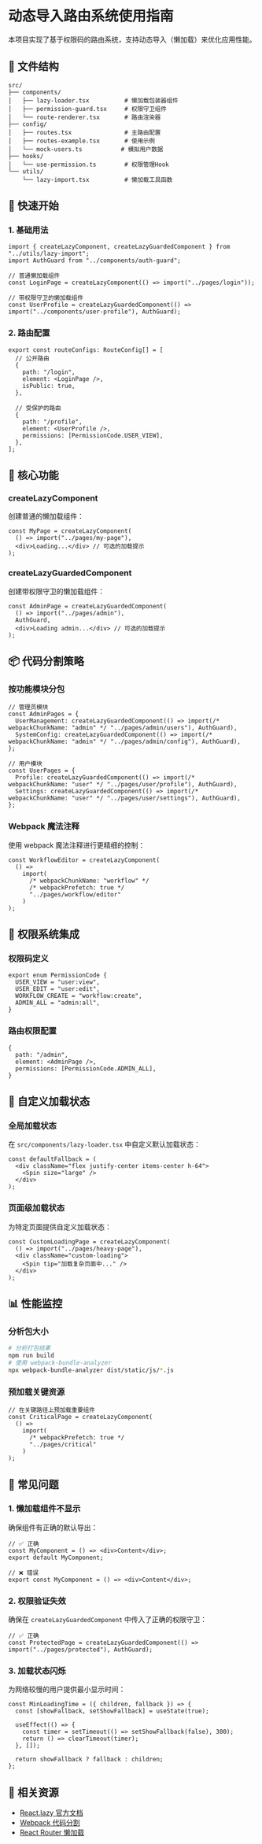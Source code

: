 # 动态导入路由系统使用指南

本项目实现了基于权限码的路由系统，支持动态导入（懒加载）来优化应用性能。

## 📁 文件结构

```
src/
├── components/
│   ├── lazy-loader.tsx          # 懒加载包装器组件
│   ├── permission-guard.tsx     # 权限守卫组件
│   └── route-renderer.tsx       # 路由渲染器
├── config/
│   ├── routes.tsx               # 主路由配置
│   ├── routes-example.tsx       # 使用示例
│   └── mock-users.ts           # 模拟用户数据
├── hooks/
│   └── use-permission.ts        # 权限管理Hook
└── utils/
    └── lazy-import.tsx          # 懒加载工具函数
```

## 🚀 快速开始

### 1. 基础用法

```tsx
import { createLazyComponent, createLazyGuardedComponent } from "../utils/lazy-import";
import AuthGuard from "../components/auth-guard";

// 普通懒加载组件
const LoginPage = createLazyComponent(() => import("../pages/login"));

// 带权限守卫的懒加载组件
const UserProfile = createLazyGuardedComponent(() => import("../components/user-profile"), AuthGuard);
```

### 2. 路由配置

```tsx
export const routeConfigs: RouteConfig[] = [
  // 公开路由
  {
    path: "/login",
    element: <LoginPage />,
    isPublic: true,
  },

  // 受保护的路由
  {
    path: "/profile",
    element: <UserProfile />,
    permissions: [PermissionCode.USER_VIEW],
  },
];
```

## 🔧 核心功能

### createLazyComponent

创建普通的懒加载组件：

```tsx
const MyPage = createLazyComponent(
  () => import("../pages/my-page"),
  <div>Loading...</div> // 可选的加载提示
);
```

### createLazyGuardedComponent

创建带权限守卫的懒加载组件：

```tsx
const AdminPage = createLazyGuardedComponent(
  () => import("../pages/admin"),
  AuthGuard,
  <div>Loading admin...</div> // 可选的加载提示
);
```

## 📦 代码分割策略

### 按功能模块分包

```tsx
// 管理员模块
const AdminPages = {
  UserManagement: createLazyGuardedComponent(() => import(/* webpackChunkName: "admin" */ "../pages/admin/users"), AuthGuard),
  SystemConfig: createLazyGuardedComponent(() => import(/* webpackChunkName: "admin" */ "../pages/admin/config"), AuthGuard),
};

// 用户模块
const UserPages = {
  Profile: createLazyGuardedComponent(() => import(/* webpackChunkName: "user" */ "../pages/user/profile"), AuthGuard),
  Settings: createLazyGuardedComponent(() => import(/* webpackChunkName: "user" */ "../pages/user/settings"), AuthGuard),
};
```

### Webpack 魔法注释

使用 webpack 魔法注释进行更精细的控制：

```tsx
const WorkflowEditor = createLazyComponent(
  () =>
    import(
      /* webpackChunkName: "workflow" */
      /* webpackPrefetch: true */
      "../pages/workflow/editor"
    )
);
```

## 🔐 权限系统集成

### 权限码定义

```tsx
export enum PermissionCode {
  USER_VIEW = "user:view",
  USER_EDIT = "user:edit",
  WORKFLOW_CREATE = "workflow:create",
  ADMIN_ALL = "admin:all",
}
```

### 路由权限配置

```tsx
{
  path: "/admin",
  element: <AdminPage />,
  permissions: [PermissionCode.ADMIN_ALL],
}
```

## 🎨 自定义加载状态

### 全局加载状态

在 `src/components/lazy-loader.tsx` 中自定义默认加载状态：

```tsx
const defaultFallback = (
  <div className="flex justify-center items-center h-64">
    <Spin size="large" />
  </div>
);
```

### 页面级加载状态

为特定页面提供自定义加载状态：

```tsx
const CustomLoadingPage = createLazyComponent(
  () => import("../pages/heavy-page"),
  <div className="custom-loading">
    <Spin tip="加载复杂页面中..." />
  </div>
);
```

## 📊 性能监控

### 分析包大小

```bash
# 分析打包结果
npm run build
# 使用 webpack-bundle-analyzer
npx webpack-bundle-analyzer dist/static/js/*.js
```

### 预加载关键资源

```tsx
// 在关键路径上预加载重要组件
const CriticalPage = createLazyComponent(
  () =>
    import(
      /* webpackPrefetch: true */
      "../pages/critical"
    )
);
```

## 🐛 常见问题

### 1. 懒加载组件不显示

确保组件有正确的默认导出：

```tsx
// ✅ 正确
const MyComponent = () => <div>Content</div>;
export default MyComponent;

// ❌ 错误
export const MyComponent = () => <div>Content</div>;
```

### 2. 权限验证失效

确保在 `createLazyGuardedComponent` 中传入了正确的权限守卫：

```tsx
// ✅ 正确
const ProtectedPage = createLazyGuardedComponent(() => import("../pages/protected"), AuthGuard);
```

### 3. 加载状态闪烁

为网络较慢的用户提供最小显示时间：

```tsx
const MinLoadingTime = ({ children, fallback }) => {
  const [showFallback, setShowFallback] = useState(true);

  useEffect(() => {
    const timer = setTimeout(() => setShowFallback(false), 300);
    return () => clearTimeout(timer);
  }, []);

  return showFallback ? fallback : children;
};
```

## 🔗 相关资源

- [React.lazy 官方文档](https://react.dev/reference/react/lazy)
- [Webpack 代码分割](https://webpack.js.org/guides/code-splitting/)
- [React Router 懒加载](https://reactrouter.com/en/main/route/lazy)
